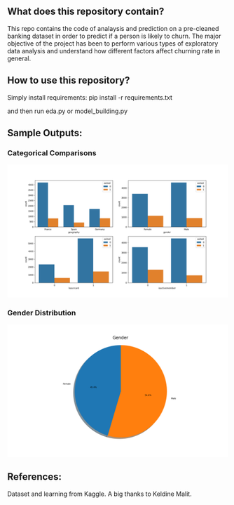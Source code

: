 ## What does this repository contain?
This repo contains the code of analaysis and prediction on a pre-cleaned banking dataset in order to predict if a person is likely to churn.
The major objective of the project has been to perform various types of exploratory data analysis and understand how different factors affect churning rate in general.

## How to use this repository?
Simply install requirements:
	pip install -r requirements.txt

and then run eda.py or model_building.py

## Sample Outputs:

### Categorical Comparisons
![alt text](https://github.com/shivekchhabra/Bank-Churning/blob/master/Outputs/categorical_comparison.png)


### Gender Distribution
![alt text](https://github.com/shivekchhabra/Bank-Churning/blob/master/Outputs/gender_distribution.png)


## References:
Dataset and learning from Kaggle.
A big thanks to Keldine Malit.


